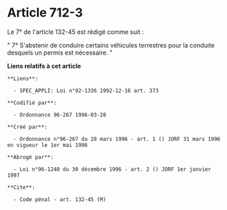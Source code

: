 # Article 712-3

Le 7° de l'article 132-45 est rédigé comme suit :

" 7° S'abstenir de conduire certains véhicules terrestres pour la conduite desquels un permis est nécessaire. "

**Liens relatifs à cet article**

	**Liens**:

	  - SPEC_APPLI: Loi n°92-1336 1992-12-16 art. 373

	**Codifié par**:

	  - Ordonnance 96-267 1996-03-28

	**Créé par**:

	  - Ordonnance n°96-267 du 28 mars 1996 - art. 1 () JORF 31 mars 1996 en vigueur le 1er mai 1996

	**Abrogé par**:

	  - Loi n°96-1240 du 30 décembre 1996 - art. 2 () JORF 1er janvier 1997

	**Cite**:

	  - Code pénal - art. 132-45 (M)
